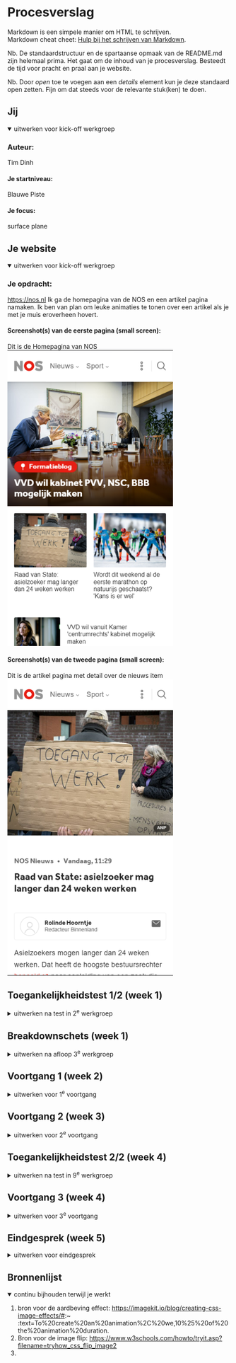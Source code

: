 # Procesverslag
Markdown is een simpele manier om HTML te schrijven.  
Markdown cheat cheet: [Hulp bij het schrijven van Markdown](https://github.com/adam-p/markdown-here/wiki/Markdown-Cheatsheet).

Nb. De standaardstructuur en de spartaanse opmaak van de README.md zijn helemaal prima. Het gaat om de inhoud van je procesverslag. Besteedt de tijd voor pracht en praal aan je website.

Nb. Door *open* toe te voegen aan een *details* element kun je deze standaard open zetten. Fijn om dat steeds voor de relevante stuk(ken) te doen.





## Jij

<details open>
  <summary>uitwerken voor kick-off werkgroep</summary>

  ### Auteur:
  Tim Dinh

  #### Je startniveau:
  Blauwe Piste

  #### Je focus:
  surface plane
 
</details>





## Je website

<details open>
  <summary>uitwerken voor kick-off werkgroep</summary>

  ### Je opdracht:
  https://nos.nl
  Ik ga de homepagina van de NOS en een artikel pagina namaken.
  Ik ben van plan om leuke animaties te tonen over een artikel als je met je muis eroverheen hovert.
  
  #### Screenshot(s) van de eerste pagina (small screen): 
  Dit is de Homepagina van NOS  
  <img src="/readme-images/Home.png" width="375px" alt="De homepagina van NOS met enkele recentelijke artikelen">

  #### Screenshot(s) van de tweede pagina (small screen):
  Dit is de artikel pagina met detail over de nieuws item
  <img src="/readme-images/detail.png" width="375px" alt="De detailpagina van een artikel van NOS">
 
</details>



## Toegankelijkheidstest 1/2 (week 1)

<details>
  <summary>uitwerken na test in 2<sup>e</sup> werkgroep</summary>

  ### Bevindingen
  Lijst met je bevindingen die in de test naar voren kwamen:
  Tijdens het testen van de NOS website met een screenreader was het nogal een gedoe, omdat het nog nieuw is voor mij om te gebruiken, maar na een tijdje spelen
  met de screenreader is het me gelukt om door de Homepagina te navigeren, alhoewel het heel lastig is is het alsnog mogelijk, net als de lift van de TTH is het 
  te doen maar is het niet makkelijk. 
  Verder heb ik gezocht naar enige problemen voor kleurenblinden en heb ik een kleurenfilter op mijn laptop aangezet om te zien hoe het eruit zou zien als
  ik kleurenblind was, ik merkte niet echt verschil ookal gebruikt NOS veel contrast, maar omdat zij een goede verhouding gebruiken met de lettertypen en hierarchy
  in tekst is het nog duidelijk te begrijpen wat de content is.
  Verder voldoet NOS wel aan de WCAG lijst.

</details>



## Breakdownschets (week 1)

<details>
  <summary>uitwerken na afloop 3<sup>e</sup> werkgroep</summary>

  ### de hele pagina: 
  Dit is de breakdownschets van de gehele NOS homepagina, alhoewel het heel lang is kan ik onnodige delen weglaten en alleen de belangrijke deel namaken.
  <img src="readme-images/breakdownschets.pdf" width="375px" alt="breakdown van de hele pagina">

  ### dynamisch deel (bijv menu): 
  Dit is de breakdown van de navigatie/menu. NOS maakt gebruik van uitklapbare menu's op de homepagina, dus je wordt niet doorverwezen naar andere links voor de menu.
  <img src="readme-images/Dynamic.png" width="375px" alt="breakdown van een dynamisch deel">

</details>





## Voortgang 1 (week 2)

<details>
  <summary>uitwerken voor 1<sup>e</sup> voortgang</summary>

  ### Stand van zaken
  Ik zit nu uit te vogelen wat ik al kan doen en wat ik wil gaan doen voor dit project.

  ### Agenda voor meeting
  Ik weet al welke website ik wil namaken, maar ik twijfel voor nu welke thema ik op zou focussen, responsive of surface plane.
  Dus daarbij wil ik aan de studentenassistenten vragen welke thema het beste is voor NOS.
  Ik vind zelf na alle informatie opgedaan in de lessen dat Surface plane leuker is om te doen, omdat NOS allerlei verschillende artikelen heeft die ik een animatie kan geven.

  ### Verslag van meeting
  hier na afloop snel de uitkomsten van de meeting vastleggen

  - Met mijn website (NOS) is het het handigst om met surface plane te werken.
  - Ik had nogal problemen met animaties bedenken, maar het is misschien handig om een animatie te bedenken over de thema van de artikel.
  - We moesten al de HTML namaken van de website, zonder CSS. Daaruit was het dus al duidelijk welke attributen ik mag en kan gebruiken.
    Door middel van de selectors was het dus mogelijk om geen classes te gebruiken, dat was soms nogal lastig, maar wel te doen.
</details>





## Voortgang 2 (week 3)

<details>
  <summary>uitwerken voor 2<sup>e</sup> voortgang</summary>

  ### Stand van zaken
  Ik heb nu mijn HTML van de website en ik ga beginnen aan mijn CSS, maar eerst heb ik feedback nodig om verder te gaan.

  ### Agenda voor meeting
  Voor de 2e voortgangsgesprek wilde ik dat de studentenassistenten mijn HTML en CSS checken of het semantisch is en logisch.
  Verder wil ik hun vragen wat voor animaties ik erbij zou kunnen bedenken en maken.
  Ik wil ook graag weten wat er verder nodig is voor de eindproduct, zoals met de toegankelijkheidstesten.

  ### Verslag van meeting
  hier na afloop snel de uitkomsten van de meeting vastleggen

  - Ik heb dus gevraagd voor feedback en ze hebben een aantal punten aangepast om het beter uit te laten zien,
  naar mijn mening is het ook mooier gaan lijken, maar hebben ze wel een aantal nieuwe zinnen HTML/CSS gebruikt die ik nog niet kende.
  Van die nieuwe informatie heb ik veel geleerd, wat je ermee kan doen.
  - Ik vond dat de studentassistenten mij goed hebben geholpen en nieuwe dingen heb laten leren.
</details>





## Toegankelijkheidstest 2/2 (week 4)

<details>
  <summary>uitwerken na test in 9<sup>e</sup> werkgroep</summary>

  ### Bevindingen
  Tobias heeft mijn website getest met de toegankelijkelijkheidstest m.b.v de WCAG lijst:
  - Ik heb nog niet mijn code gevalideerd, maar Tobias heeft dat wel gedaan, nu weet ik gelijk wat ik aan mijn code moet aanpassen.
  - De h2 over een image heen is lastig te checken op contrast, dus dan moet ik het zelf beoorderelen, door eventueel mijn ogen dicht te  knijpen. Daaruit was te zien dat de contrast niet goed genoeg was, dus heb ik de headers een background-color met een lichte gradient.
  - Verder mistten een aantal articles nog headings en had ik een paar warnings en errors die zo opgelost kan worden.
</details>





## Voortgang 3 (week 4)

<details>
  <summary>uitwerken voor 3<sup>e</sup> voortgang</summary>

  ### Stand van zaken
  Ik heb voor nu mijn HTML en CSS nagemaakt van de originele website. Ik heb nog geen Javascript voor de menu en heb 1 animatie die werkt en een tweede animatie met nogal fouten die ik wil oplossen.

  ### Agenda voor meeting
  Ik wil bespreken over hoe mijn animaties zijn en wat ik nog meer zou kunnen doen.
  Mijn tweede animatie (flip) heeft nogal wat problemen, hoe kan ik die oplossen?
  Na de meeting wil ik aan de slag met een javascript menu en eventueel meerdere animaties.

  ### Verslag van meeting
  hier na afloop snel de uitkomsten van de meeting vastleggen

  - Vasilis heeft mij geleerd hoe ik de image niet over de tekst heen lapt en dat het met "top: 0;" in css weer op zijn plek kan.
  - Na die aanpassing is mijn hover nog een probleem, maar vasilis heeft mij uitgelegd dat ik de images een div moet geven en die een hover moet geven en niet de img.
  - Vasilis vond de code nogal boven mijn niveau, maar ik heb de code naar mijn eigen begrip veranderd en kunnen uitleggen.
  - Ik heb de avond voor de voortgangsgesprek urenlang zitten worstelen met de animaties en bij de gesprek heeft vasilis de problemen opgelost binnen enkele minuten, daarvan heb ik heel veel geleerd.
</details>





## Eindgesprek (week 5)

<details>
  <summary>uitwerken voor eindgesprek</summary>

  ### Je uitkomst - karakteristiek screenshots:
  <img src="readme-images/dummy-plaatje.jpg" width="375px" alt="uitomst opdracht 1">


  ### Dit ging goed/Heb ik geleerd: 
  Korte omschrijving met plaatjes

  <img src="readme-images/dummy-plaatje.jpg" width="375px" alt="top">


  ### Dit was lastig/Is niet gelukt:
  Korte omschrijving met plaatjes

  <img src="readme-images/dummy-plaatje.jpg" width="375px" alt="bummer">
</details>





## Bronnenlijst

<details open>
  <summary>continu bijhouden terwijl je werkt</summary>

  1. bron voor de aardbeving effect: https://imagekit.io/blog/creating-css-image-effects/#:~
:text=To%20create%20an%20animation%2C%20we,10%25%20of%20the%20animation%20duration.
  2. Bron voor de image flip: https://www.w3schools.com/howto/tryit.asp?filename=tryhow_css_flip_image2 
  3. 
</details>